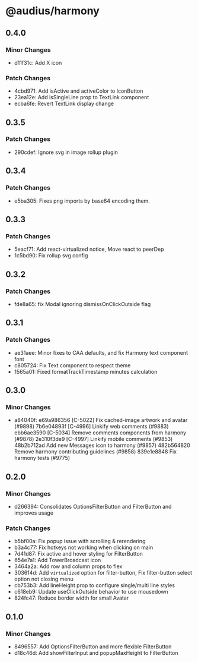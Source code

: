# @audius/harmony

## 0.4.0

### Minor Changes

- d11f31c: Add X icon

### Patch Changes

- 4cbd971: Add isActive and activeColor to IconButton
- 23ea12e: Add isSingleLine prop to TextLink component
- ecba6fe: Revert TextLink display change

## 0.3.5

### Patch Changes

- 290cdef: Ignore svg in image rollup plugin

## 0.3.4

### Patch Changes

- e5ba305: Fixes png imports by base64 encoding them.

## 0.3.3

### Patch Changes

- 5eacf71: Add react-virtualized notice, Move react to peerDep
- 1c5bd90: Fix rollup svg config

## 0.3.2

### Patch Changes

- fde8a65: fix Modal ignoring dismissOnClickOutside flag

## 0.3.1

### Patch Changes

- ae31aee: Minor fixes to CAA defaults, and fix Harmony text component font
- c805724: Fix Text component to respect theme
- 1565a01: Fixed formatTrackTimestamp minutes calculation

## 0.3.0

### Minor Changes

- a84040f: e69a986356 [C-5022] Fix cached-image artwork and avatar (#9898)
  7b6e04893f [C-4996] Linkify web comments (#9883)
  ebb6ae3590 [C-5034] Remove comments components from harmony (#9878)
  2e310f3de9 [C-4997] Linkify mobile comments (#9853)
  48b2b712ad Add new Messages icon to harmony (#9857)
  482b564820 Remove harmony contributing guidelines (#9858)
  839e1e8848 Fix harmony tests (#9775)

## 0.2.0

### Minor Changes

- d266394: Consolidates OptionsFilterButton and FilterButton and improves usage

### Patch Changes

- b5bf00a: Fix popup issue with scrolling & rerendering
- b3a4c77: Fix hotkeys not working when clicking on main
- 7d41d87: Fix active and hover styling for FilterButton
- 654e7a1: Add TowerBroadcast icon
- 3464a2a: Add row and column props to flex
- 303614d: Add `virtualized` option for filter-button, Fix filter-button select option not closing menu
- cb753b3: Add lineHeight prop to configure single/multi line styles
- c618eb9: Update useClickOutside behavior to use mousedown
- 824fc47: Reduce border width for small Avatar

## 0.1.0

### Minor Changes

- 8496557: Add OptionsFilterButton and more flexible FilterButton
- d18c46d: Add showFilterInput and popupMaxHeight to FilterButton
